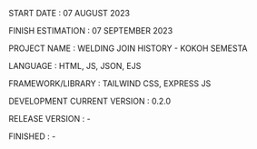 START DATE : 07 AUGUST 2023

FINISH ESTIMATION : 07 SEPTEMBER 2023

PROJECT NAME : WELDING JOIN HISTORY - KOKOH SEMESTA

LANGUAGE : HTML, JS, JSON, EJS

FRAMEWORK/LIBRARY : TAILWIND CSS, EXPRESS JS

DEVELOPMENT CURRENT VERSION : 0.2.0

RELEASE VERSION : -

FINISHED : -
